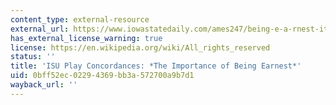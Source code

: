 ```yaml
---
content_type: external-resource
external_url: https://www.iowastatedaily.com/ames247/being-e-a-rnest-it-s-a-play-on-words-about-playing-on-words/article_c6a57a04-f7f3-11e6-be78-bf1d2ed41ac9.html
has_external_license_warning: true
license: https://en.wikipedia.org/wiki/All_rights_reserved
status: ''
title: 'ISU Play Concordances: *The Importance of Being Earnest*'
uid: 0bff52ec-0229-4369-bb3a-572700a9b7d1
wayback_url: ''
---
```

